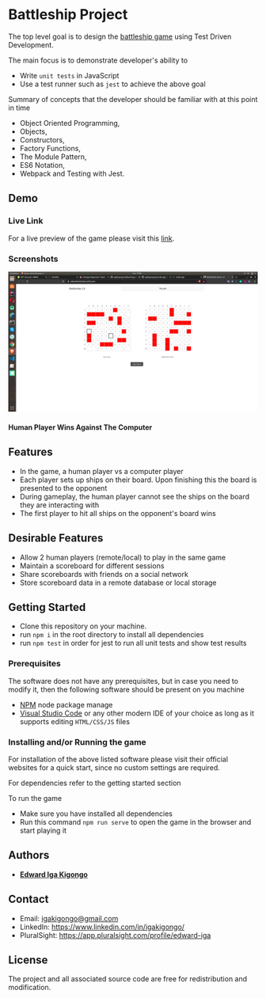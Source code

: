 # Battleship Project

  The top level goal is to design the [battleship game](https://www.theodinproject.com/courses/javascript/lessons/battleship) using Test Driven Development.

  The main focus is to demonstrate developer's ability to 
  - Write `unit tests` in JavaScript
  - Use a test runner such as `jest` to achieve the above goal

  Summary of concepts that the developer should be familiar with at this point in time
  
  - Object Oriented Programming, 
  - Objects, 
  - Constructors, 
  - Factory Functions, 
  - The Module Pattern, 
  - ES6 Notation, 
  - Webpack and Testing with Jest.
  
## Demo 

### Live Link

For a live preview of the game please visit this [link](https://edward-battleship.netlify.com/).

### Screenshots

![Human Player Wins Against The Computer](battleship.png)

#### Human Player Wins Against The Computer

## Features
  - In the game, a human player vs a computer player
  - Each player sets up ships on their board. Upon finishing this the board is presented to the opponent
  - During gameplay, the human player cannot see the ships on the board they are interacting with
  - The first player to hit all ships on the opponent's board wins

## Desirable Features
  - Allow 2 human players (remote/local) to play in the same game
  - Maintain a scoreboard for different sessions
  - Share scoreboards with friends on a social network
  - Store scoreboard data in a remote database or local storage

## Getting Started

  - Clone this repository on your machine.
  - run `npm i` in the root directory to install all dependencies
  - run `npm test` in order for jest to run all unit tests and show test results

### Prerequisites

The software does not have any prerequisites, but in case you need to modify it, then the following software should be present on you machine

  * [NPM](https://nodejs.org/en/) node package manage
  * [Visual Studio Code](https://code.visualstudio.com/) or any other modern IDE of your choice as long as it supports editing `HTML/CSS/JS` files

### Installing and/or Running the game

For installation of the above listed software please visit their official websites for a quick start, since no custom settings are required. 

For dependencies refer to the getting started section

To run the game
  - Make sure you have installed all dependencies
  - Run this command `npm run serve` to open the game in the browser and start playing it

## Authors

* [**Edward Iga Kigongo**](github.com/igakigongo)

## Contact
* Email: igakigongo@gmail.com
* LinkedIn: https://www.linkedin.com/in/igakigongo/
* PluralSight: https://app.pluralsight.com/profile/edward-iga

## License

The project and all associated source code are free for redistribution and modification.
